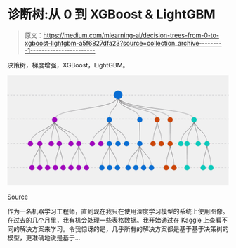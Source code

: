 # 诊断树:从 0 到 XGBoost & LightGBM

> 原文：<https://medium.com/mlearning-ai/decision-trees-from-0-to-xgboost-lightgbm-a5f6827dfa23?source=collection_archive---------1----------------------->

决策树，梯度增强，XGBoost，LightGBM。

![](img/ecb77e175dd00e33748e9a24d3a59d2c.png)

[Source](https://www.google.com/search?q=decision+trees&sxsrf=ALiCzsa6uUmlZhIGy0hr8aBhvrW82LbJMw:1653124858631&source=lnms&tbm=isch&sa=X&ved=2ahUKEwjU897_ofD3AhVmhf0HHdh-CzwQ_AUoAXoECAIQAw&biw=1920&bih=933&dpr=1#imgrc=wKGneV3PaeRS8M)

作为一名机器学习工程师，直到现在我只在使用深度学习模型的系统上使用图像。在过去的几个月里，我有机会处理一些表格数据。我开始通过在 Kaggle 上查看不同的解决方案来学习。令我惊讶的是，几乎所有的解决方案都是基于基于决策树的模型，更准确地说是基于…
